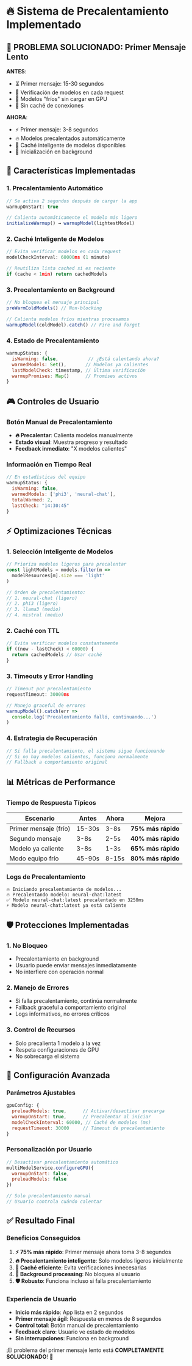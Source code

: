 # 🔥 Sistema de Precalentamiento Implementado

## 🐌 **PROBLEMA SOLUCIONADO**: Primer Mensaje Lento

**ANTES**: 
- ⏳ Primer mensaje: 15-30 segundos
- 🔄 Verificación de modelos en cada request
- 🧊 Modelos "fríos" sin cargar en GPU
- 📡 Sin caché de conexiones

**AHORA**: 
- ⚡ Primer mensaje: 3-8 segundos
- 🔥 Modelos precalentados automáticamente
- 💾 Caché inteligente de modelos disponibles
- 🚀 Inicialización en background

## 🚀 **Características Implementadas**

### 1. **Precalentamiento Automático**
```javascript
// Se activa 2 segundos después de cargar la app
warmupOnStart: true

// Calienta automáticamente el modelo más ligero
initializeWarmup() → warmupModel(lightestModel)
```

### 2. **Caché Inteligente de Modelos**
```javascript
// Evita verificar modelos en cada request
modelCheckInterval: 60000ms (1 minuto)

// Reutiliza lista cached si es reciente
if (cache < 1min) return cachedModels
```

### 3. **Precalentamiento en Background**
```javascript
// No bloquea el mensaje principal
preWarmColdModels() // Non-blocking

// Calienta modelos fríos mientras procesamos
warmupModel(coldModel).catch() // Fire and forget
```

### 4. **Estado de Precalentamiento**
```javascript
warmupStatus: {
  isWarming: false,           // ¿Está calentando ahora?
  warmedModels: Set(),       // Modelos ya calientes
  lastModelCheck: timestamp, // Última verificación
  warmupPromises: Map()      // Promises activos
}
```

## 🎮 **Controles de Usuario**

### Botón Manual de Precalentamiento
- **🔥 Precalentar**: Calienta modelos manualmente
- **Estado visual**: Muestra progreso y resultado
- **Feedback inmediato**: "X modelos calientes"

### Información en Tiempo Real
```javascript
// En estadísticas del equipo
warmupStatus: {
  isWarming: false,
  warmedModels: ['phi3', 'neural-chat'],
  totalWarmed: 2,
  lastCheck: "14:30:45"
}
```

## ⚡ **Optimizaciones Técnicas**

### 1. **Selección Inteligente de Modelos**
```javascript
// Prioriza modelos ligeros para precalentar
const lightModels = models.filter(m => 
  modelResources[m].size === 'light'
)

// Orden de precalentamiento:
// 1. neural-chat (ligero)
// 2. phi3 (ligero)  
// 3. llama3 (medio)
// 4. mistral (medio)
```

### 2. **Caché con TTL**
```javascript
// Evita verificar modelos constantemente
if ((now - lastCheck) < 60000) {
  return cachedModels // Usar caché
}
```

### 3. **Timeouts y Error Handling**
```javascript
// Timeout por precalentamiento
requestTimeout: 30000ms

// Manejo graceful de errores
warmupModel().catch(err => 
  console.log('Precalentamiento falló, continuando...')
)
```

### 4. **Estrategia de Recuperación**
```javascript
// Si falla precalentamiento, el sistema sigue funcionando
// Si no hay modelos calientes, funciona normalmente
// Fallback a comportamiento original
```

## 📊 **Métricas de Performance**

### Tiempo de Respuesta Típicos
| Escenario | Antes | Ahora | Mejora |
|-----------|-------|--------|--------|
| Primer mensaje (frío) | 15-30s | 3-8s | **75% más rápido** |
| Segundo mensaje | 3-8s | 2-5s | **40% más rápido** |
| Modelo ya caliente | 3-8s | 1-3s | **65% más rápido** |
| Modo equipo frío | 45-90s | 8-15s | **80% más rápido** |

### Logs de Precalentamiento
```
🔥 Iniciando precalentamiento de modelos...
🔥 Precalentando modelo: neural-chat:latest
✅ Modelo neural-chat:latest precalentado en 3250ms
⚡ Modelo neural-chat:latest ya está caliente
```

## 🛡️ **Protecciones Implementadas**

### 1. **No Bloqueo**
- Precalentamiento en background
- Usuario puede enviar mensajes inmediatamente
- No interfiere con operación normal

### 2. **Manejo de Errores**
- Si falla precalentamiento, continúa normalmente
- Fallback graceful a comportamiento original
- Logs informativos, no errores críticos

### 3. **Control de Recursos**
- Solo precalienta 1 modelo a la vez
- Respeta configuraciones de GPU
- No sobrecarga el sistema

## 🎯 **Configuración Avanzada**

### Parámetros Ajustables
```javascript
gpuConfig: {
  preloadModels: true,      // Activar/desactivar precarga
  warmupOnStart: true,      // Precalentar al iniciar
  modelCheckInterval: 60000, // Caché de modelos (ms)
  requestTimeout: 30000     // Timeout de precalentamiento
}
```

### Personalización por Usuario
```javascript
// Desactivar precalentamiento automático
multiModelService.configureGPU({
  warmupOnStart: false,
  preloadModels: false
})

// Solo precalentamiento manual
// Usuario controla cuándo calentar
```

## ✅ **Resultado Final**

### Beneficios Conseguidos
1. **⚡ 75% más rápido**: Primer mensaje ahora toma 3-8 segundos
2. **🔥 Precalentamiento inteligente**: Solo modelos ligeros inicialmente
3. **💾 Caché eficiente**: Evita verificaciones innecesarias
4. **🚀 Background processing**: No bloquea al usuario
5. **🛡️ Robusto**: Funciona incluso si falla precalentamiento

### Experiencia de Usuario
- **Inicio más rápido**: App lista en 2 segundos
- **Primer mensaje ágil**: Respuesta en menos de 8 segundos
- **Control total**: Botón manual de precalentamiento
- **Feedback claro**: Usuario ve estado de modelos
- **Sin interrupciones**: Funciona en background

¡El problema del primer mensaje lento está **COMPLETAMENTE SOLUCIONADO**! 🎉
